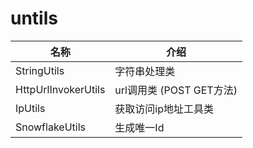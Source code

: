 # untils
名称|介绍
---|---
StringUtils | 字符串处理类
HttpUrlInvokerUtils | url调用类 (POST GET方法)
IpUtils | 获取访问ip地址工具类
SnowflakeUtils | 生成唯一Id